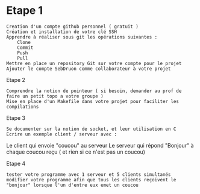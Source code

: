 # Etape 1

    Creation d'un compte github personnel ( gratuit )
    Création et installation de votre clé SSH
    Apprendre à réaliser sous git les opérations suivantes :
        Clone
        Commit
        Push
        Pull
    Mettre en place un repository Git sur votre compte pour le projet
    Ajouter le compte SebDruon comme collaborateur à votre projet

Etape 2

    Comprendre la notion de pointeur ( si besoin, demander au prof de faire un petit topo a votre groupe )
    Mise en place d'un Makefile dans votre projet pour faciliter les compilations

Etape 3

    Se documenter sur la notion de socket, et leur utilisation en C
    Ecrire un exemple client / serveur avec :

Le client qui envoie "coucou" au serveur
Le serveur qui répond "Bonjour" à chaque coucou reçu ( et rien si ce n'est pas un coucou)

Etape 4

    tester votre programme avec 1 serveur et 5 clients simultanés
    modifier votre programme afin que tous les clients reçoivent le "bonjour" lorsque l'un d'entre eux emet un coucou
